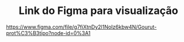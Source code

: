 <h1  align="center">Link do Figma para visualização</h1>

https://www.figma.com/file/g7fiXtnDy2l1NoIz6kbw4N/Gourut-prot%C3%B3tipo?node-id=0%3A1
